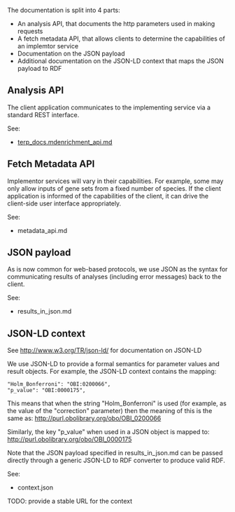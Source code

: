 
The documentation is split into 4 parts:

 * An analysis API, that documents the http parameters used in making requests
 * A fetch metadata API, that allows clients to determine the capabilities of an implemtor service
 * Documentation on the JSON payload
 * Additional documentation on the JSON-LD context that maps the JSON payload to RDF

## Analysis API

The client application communicates to the implementing service via a
standard REST interface.

See:

 * [terp_docs.mdenrichment_api.md](/cmungall/term-enrichment-protocol/blob/master/terp_docs.mdenrichment_api.md)

## Fetch Metadata API

Implementor services will vary in their capabilities. For example,
some may only allow inputs of gene sets from a fixed number of
species. If the client application is informed of the capabilities of
the client, it can drive the client-side user interface appropriately.

See:

 * metadata_api.md

## JSON payload

As is now common for web-based protocols, we use JSON as the syntax
for communicating results of analyses (including error messages) back
to the client.

See:

 * results_in_json.md

## JSON-LD context

See http://www.w3.org/TR/json-ld/ for documentation on JSON-LD

We use JSON-LD to provide a formal semantics for parameter values and
result objects. For example, the JSON-LD context contains the mapping:

    "Holm_Bonferroni": "OBI:0200066",
    "p_value": "OBI:0000175",

This means that when the string "Holm_Bonferroni" is used (for
example, as the value of the "correction" parameter) then the meaning
of this is the same as: http://purl.obolibrary.org/obo/OBI_0200066

Similarly, the key "p_value" when used in a JSON object is mapped to:
http://purl.obolibrary.org/obo/OBI_0000175

Note that the JSON payload specified in results_in_json.md can be
passed directly through a generic JSON-LD to RDF converter to produce
valid RDF.

See:

 * context.json

TODO: provide a stable URL for the context



